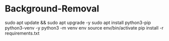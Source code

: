 # Background-Removal

sudo apt update && sudo apt upgrade -y
sudo apt install python3-pip python3-venv -y
python3 -m venv env
source env/bin/activate
pip install -r requirements.txt